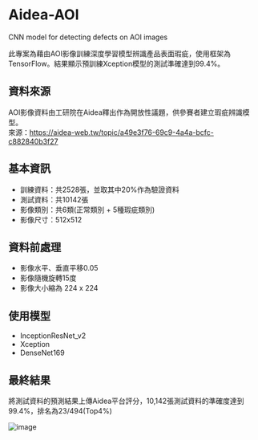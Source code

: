 # Aidea-AOI
 CNN model for detecting defects on AOI images

此專案為藉由AOI影像訓練深度學習模型辨識產品表面瑕疵，使用框架為TensorFlow。結果顯示預訓練Xception模型的測試準確達到99.4%。

## 資料來源
AOI影像資料由工研院在Aidea釋出作為開放性議題，供參賽者建立瑕疵辨識模型。  
來源：https://aidea-web.tw/topic/a49e3f76-69c9-4a4a-bcfc-c882840b3f27

## 基本資訊
* 訓練資料：共2528張，並取其中20%作為驗證資料  
* 測試資料：共10142張  
* 影像類別：共6類(正常類別 + 5種瑕疵類別)  
* 影像尺寸：512x512  

## 資料前處理
* 影像水平、垂直平移0.05
* 影像隨機旋轉15度
* 影像大小縮為 224 x 224

## 使用模型
* InceptionResNet_v2
* Xception
* DenseNet169 

## 最終結果
將測試資料的預測結果上傳Aidea平台評分，10,142張測試資料的準確度達到99.4%，排名為23/494(Top4%)

![image](https://user-images.githubusercontent.com/102510341/223760567-e1913566-59b2-4cbd-a609-6904eb6257fa.png)
